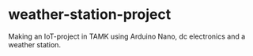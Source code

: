 # weather-station-project

Making an IoT-project in TAMK using Arduino Nano, dc electronics and a weather station.
